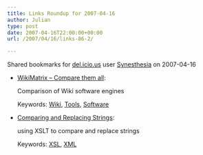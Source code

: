```yaml
---
title: Links Roundup for 2007-04-16
author: Julian
type: post
date: 2007-04-16T22:00:00+00:00
url: /2007/04/16/links-86-2/

---
```

Shared bookmarks for [del.icio.us][1] user  [Synesthesia][2] on 2007-04-16

  * [WikiMatrix &#8211; Compare them all][3]:
  
    Comparison of Wiki software engines
  
    Keywords: [Wiki][4], [Tools][5], [Software][6]
  * [Comparing and Replacing Strings][7]:
  
    using XSLT to compare and replace strings
  
    Keywords: [XSL][8], [XML][9]

 [1]: http://del.icio.us/
 [2]: http://del.icio.us/synesthesia
 [3]: http://www.wikimatrix.org/index.php "http://www.wikimatrix.org/index.php"
 [4]: http://del.icio.us/synesthesia/Wiki
 [5]: http://del.icio.us/synesthesia/Tools
 [6]: http://del.icio.us/synesthesia/Software
 [7]: http://www.xml.com/pub/a/2002/06/05/transforming.html "http://www.xml.com/pub/a/2002/06/05/transforming.html"
 [8]: http://del.icio.us/synesthesia/XSL
 [9]: http://del.icio.us/synesthesia/XML